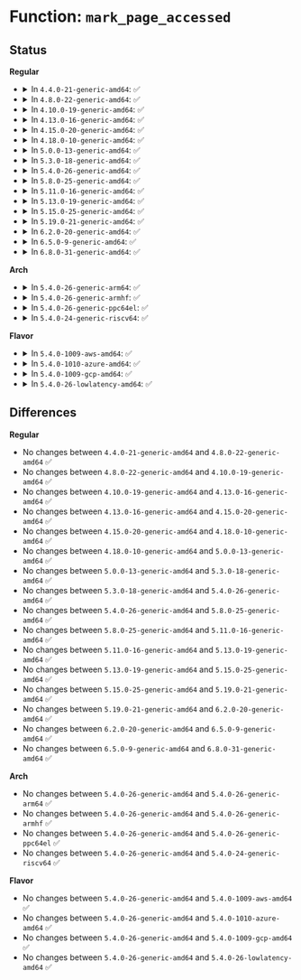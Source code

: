 # Function: <code>mark_page_accessed</code>

## Status
<b>Regular</b>
<ul>
<li>
<details>
<summary>In <code>4.4.0-21-generic-amd64</code>: ✅</summary>

```c
void mark_page_accessed(struct page * page)
```

```json
{
  "name": "mark_page_accessed",
  "collision_type": "Unique Global",
  "inline_type": "No",
  "funcs": [
    {
      "addr": 18446744071580540416,
      "name": "mark_page_accessed",
      "external": true,
      "loc": "mm/swap.c:605",
      "file": "mm/swap.c",
      "inline": "seen, unknown",
      "caller_inline": [],
      "caller_func": [
        "mm/filemap.c:pagecache_get_page",
        "mm/filemap.c:do_read_cache_page",
        "mm/filemap.c:generic_file_read_iter",
        "mm/shmem.c:shmem_put_link",
        "mm/shmem.c:shmem_getpage_gfp",
        "mm/shmem.c:shmem_getpage_gfp",
        "mm/shmem.c:shmem_file_read_iter",
        "mm/gup.c:follow_page_pte",
        "mm/memory.c:unmap_page_range",
        "mm/ksm.c:try_to_merge_with_ksm_page"
      ]
    }
  ],
  "symbols": [
    {
      "addr": 18446744071580540416,
      "name": "mark_page_accessed",
      "section": ".text",
      "bind": "STB_GLOBAL",
      "size": 152
    }
  ]
}
```
</details>
</li>
<li>
<details>
<summary>In <code>4.8.0-22-generic-amd64</code>: ✅</summary>

```c
void mark_page_accessed(struct page * page)
```

```json
{
  "name": "mark_page_accessed",
  "collision_type": "Unique Global",
  "inline_type": "No",
  "funcs": [
    {
      "addr": 18446744071580628320,
      "name": "mark_page_accessed",
      "external": true,
      "loc": "mm/swap.c:364",
      "file": "mm/swap.c",
      "inline": "seen, unknown",
      "caller_inline": [],
      "caller_func": [
        "mm/filemap.c:do_read_cache_page",
        "mm/filemap.c:generic_file_read_iter",
        "mm/filemap.c:pagecache_get_page",
        "mm/shmem.c:shmem_put_link",
        "mm/shmem.c:shmem_file_read_iter",
        "mm/shmem.c:shmem_getpage_gfp",
        "mm/shmem.c:shmem_getpage_gfp",
        "mm/gup.c:follow_page_pte",
        "mm/memory.c:unmap_page_range",
        "mm/ksm.c:try_to_merge_with_ksm_page"
      ]
    }
  ],
  "symbols": [
    {
      "addr": 18446744071580628320,
      "name": "mark_page_accessed",
      "section": ".text",
      "bind": "STB_GLOBAL",
      "size": 346
    }
  ]
}
```
</details>
</li>
<li>
<details>
<summary>In <code>4.10.0-19-generic-amd64</code>: ✅</summary>

```c
void mark_page_accessed(struct page * page)
```

```json
{
  "name": "mark_page_accessed",
  "collision_type": "Unique Global",
  "inline_type": "No",
  "funcs": [
    {
      "addr": 18446744071580695520,
      "name": "mark_page_accessed",
      "external": true,
      "loc": "mm/swap.c:365",
      "file": "mm/swap.c",
      "inline": "seen, unknown",
      "caller_inline": [],
      "caller_func": [
        "mm/filemap.c:do_read_cache_page",
        "mm/filemap.c:generic_file_read_iter",
        "mm/filemap.c:pagecache_get_page",
        "mm/shmem.c:shmem_put_link",
        "mm/shmem.c:shmem_file_read_iter",
        "mm/shmem.c:shmem_getpage_gfp",
        "mm/shmem.c:shmem_getpage_gfp",
        "mm/gup.c:follow_page_pte",
        "mm/memory.c:unmap_page_range",
        "mm/ksm.c:try_to_merge_one_page"
      ]
    }
  ],
  "symbols": [
    {
      "addr": 18446744071580695520,
      "name": "mark_page_accessed",
      "section": ".text",
      "bind": "STB_GLOBAL",
      "size": 346
    }
  ]
}
```
</details>
</li>
<li>
<details>
<summary>In <code>4.13.0-16-generic-amd64</code>: ✅</summary>

```c
void mark_page_accessed(struct page * page)
```

```json
{
  "name": "mark_page_accessed",
  "collision_type": "Unique Global",
  "inline_type": "No",
  "funcs": [
    {
      "addr": 18446744071580729232,
      "name": "mark_page_accessed",
      "external": true,
      "loc": "mm/swap.c:376",
      "file": "mm/swap.c",
      "inline": "seen, unknown",
      "caller_inline": [],
      "caller_func": [
        "mm/filemap.c:do_read_cache_page",
        "mm/filemap.c:generic_file_read_iter",
        "mm/filemap.c:pagecache_get_page",
        "mm/shmem.c:shmem_put_link",
        "mm/shmem.c:shmem_file_read_iter",
        "mm/shmem.c:shmem_getpage_gfp",
        "mm/shmem.c:shmem_getpage_gfp",
        "mm/gup.c:follow_page_pte",
        "mm/ksm.c:try_to_merge_one_page"
      ]
    }
  ],
  "symbols": [
    {
      "addr": 18446744071580729232,
      "name": "mark_page_accessed",
      "section": ".text",
      "bind": "STB_GLOBAL",
      "size": 347
    }
  ]
}
```
</details>
</li>
<li>
<details>
<summary>In <code>4.15.0-20-generic-amd64</code>: ✅</summary>

```c
void mark_page_accessed(struct page * page)
```

```json
{
  "name": "mark_page_accessed",
  "collision_type": "Unique Global",
  "inline_type": "No",
  "funcs": [
    {
      "addr": 18446744071580815232,
      "name": "mark_page_accessed",
      "external": true,
      "loc": "mm/swap.c:376",
      "file": "mm/swap.c",
      "inline": "seen, unknown",
      "caller_inline": [],
      "caller_func": [
        "mm/filemap.c:do_read_cache_page",
        "mm/filemap.c:generic_file_read_iter",
        "mm/filemap.c:pagecache_get_page",
        "mm/shmem.c:shmem_put_link",
        "mm/shmem.c:shmem_file_read_iter",
        "mm/shmem.c:shmem_getpage_gfp",
        "mm/shmem.c:shmem_getpage_gfp",
        "mm/gup.c:follow_page_pte",
        "mm/ksm.c:try_to_merge_one_page"
      ]
    }
  ],
  "symbols": [
    {
      "addr": 18446744071580815232,
      "name": "mark_page_accessed",
      "section": ".text",
      "bind": "STB_GLOBAL",
      "size": 347
    }
  ]
}
```
</details>
</li>
<li>
<details>
<summary>In <code>4.18.0-10-generic-amd64</code>: ✅</summary>

```c
void mark_page_accessed(struct page * page)
```

```json
{
  "name": "mark_page_accessed",
  "collision_type": "Unique Global",
  "inline_type": "No",
  "funcs": [
    {
      "addr": 18446744071580952592,
      "name": "mark_page_accessed",
      "external": true,
      "loc": "mm/swap.c:377",
      "file": "mm/swap.c",
      "inline": "seen, unknown",
      "caller_inline": [],
      "caller_func": [
        "mm/filemap.c:do_read_cache_page",
        "mm/filemap.c:generic_file_buffered_read",
        "mm/filemap.c:pagecache_get_page",
        "mm/shmem.c:shmem_put_link",
        "mm/shmem.c:shmem_file_read_iter",
        "mm/shmem.c:shmem_getpage_gfp",
        "mm/shmem.c:shmem_getpage_gfp",
        "mm/gup.c:follow_page_pte",
        "mm/ksm.c:try_to_merge_one_page"
      ]
    }
  ],
  "symbols": [
    {
      "addr": 18446744071580952592,
      "name": "mark_page_accessed",
      "section": ".text",
      "bind": "STB_GLOBAL",
      "size": 322
    }
  ]
}
```
</details>
</li>
<li>
<details>
<summary>In <code>5.0.0-13-generic-amd64</code>: ✅</summary>

```c
void mark_page_accessed(struct page * page)
```

```json
{
  "name": "mark_page_accessed",
  "collision_type": "Unique Global",
  "inline_type": "No",
  "funcs": [
    {
      "addr": 18446744071581028752,
      "name": "mark_page_accessed",
      "external": true,
      "loc": "mm/swap.c:371",
      "file": "mm/swap.c",
      "inline": "seen, unknown",
      "caller_inline": [],
      "caller_func": [
        "mm/filemap.c:do_read_cache_page",
        "mm/filemap.c:generic_file_buffered_read",
        "mm/filemap.c:pagecache_get_page",
        "mm/shmem.c:shmem_put_link",
        "mm/shmem.c:shmem_file_read_iter",
        "mm/shmem.c:shmem_getpage_gfp",
        "mm/shmem.c:shmem_getpage_gfp",
        "mm/gup.c:follow_page_pte",
        "mm/ksm.c:try_to_merge_one_page"
      ]
    }
  ],
  "symbols": [
    {
      "addr": 18446744071581028752,
      "name": "mark_page_accessed",
      "section": ".text",
      "bind": "STB_GLOBAL",
      "size": 322
    }
  ]
}
```
</details>
</li>
<li>
<details>
<summary>In <code>5.3.0-18-generic-amd64</code>: ✅</summary>

```c
void mark_page_accessed(struct page * page)
```

```json
{
  "name": "mark_page_accessed",
  "collision_type": "Unique Global",
  "inline_type": "No",
  "funcs": [
    {
      "addr": 18446744071581092784,
      "name": "mark_page_accessed",
      "external": true,
      "loc": "mm/swap.c:372",
      "file": "mm/swap.c",
      "inline": "seen, unknown",
      "caller_inline": [],
      "caller_func": [
        "mm/filemap.c:do_read_cache_page",
        "mm/filemap.c:generic_file_buffered_read",
        "mm/filemap.c:pagecache_get_page",
        "mm/shmem.c:shmem_put_link",
        "mm/shmem.c:shmem_file_read_iter",
        "mm/shmem.c:shmem_getpage_gfp",
        "mm/shmem.c:shmem_swapin_page",
        "mm/gup.c:follow_page_pte",
        "mm/ksm.c:try_to_merge_one_page"
      ]
    }
  ],
  "symbols": [
    {
      "addr": 18446744071581092784,
      "name": "mark_page_accessed",
      "section": ".text",
      "bind": "STB_GLOBAL",
      "size": 344
    }
  ]
}
```
</details>
</li>
<li>
<details>
<summary>In <code>5.4.0-26-generic-amd64</code>: ✅</summary>

```c
void mark_page_accessed(struct page * page)
```

```json
{
  "name": "mark_page_accessed",
  "collision_type": "Unique Global",
  "inline_type": "No",
  "funcs": [
    {
      "addr": 18446744071581149504,
      "name": "mark_page_accessed",
      "external": true,
      "loc": "mm/swap.c:373",
      "file": "mm/swap.c",
      "inline": "seen, unknown",
      "caller_inline": [],
      "caller_func": [
        "mm/filemap.c:do_read_cache_page",
        "mm/filemap.c:generic_file_buffered_read",
        "mm/filemap.c:pagecache_get_page",
        "mm/shmem.c:shmem_put_link",
        "mm/shmem.c:shmem_file_read_iter",
        "mm/shmem.c:shmem_getpage_gfp",
        "mm/shmem.c:shmem_swapin_page",
        "mm/gup.c:follow_page_pte",
        "mm/ksm.c:try_to_merge_one_page"
      ]
    }
  ],
  "symbols": [
    {
      "addr": 18446744071581149504,
      "name": "mark_page_accessed",
      "section": ".text",
      "bind": "STB_GLOBAL",
      "size": 344
    }
  ]
}
```
</details>
</li>
<li>
<details>
<summary>In <code>5.8.0-25-generic-amd64</code>: ✅</summary>

```c
void mark_page_accessed(struct page * page)
```

```json
{
  "name": "mark_page_accessed",
  "collision_type": "Unique Global",
  "inline_type": "No",
  "funcs": [
    {
      "addr": 18446744071581335200,
      "name": "mark_page_accessed",
      "external": true,
      "loc": "mm/swap.c:422",
      "file": "mm/swap.c",
      "inline": "seen, unknown",
      "caller_inline": [],
      "caller_func": [
        "mm/filemap.c:do_read_cache_page",
        "mm/filemap.c:generic_file_buffered_read",
        "mm/filemap.c:pagecache_get_page",
        "mm/shmem.c:shmem_put_link",
        "mm/shmem.c:shmem_file_read_iter",
        "mm/shmem.c:shmem_getpage_gfp",
        "mm/shmem.c:shmem_swapin_page",
        "mm/gup.c:follow_page_pte",
        "mm/memory.c:zap_pte_range",
        "mm/ksm.c:try_to_merge_one_page"
      ]
    }
  ],
  "symbols": [
    {
      "addr": 18446744071581335200,
      "name": "mark_page_accessed",
      "section": ".text",
      "bind": "STB_GLOBAL",
      "size": 289
    }
  ]
}
```
</details>
</li>
<li>
<details>
<summary>In <code>5.11.0-16-generic-amd64</code>: ✅</summary>

```c
void mark_page_accessed(struct page * page)
```

```json
{
  "name": "mark_page_accessed",
  "collision_type": "Unique Global",
  "inline_type": "No",
  "funcs": [
    {
      "addr": 18446744071581373952,
      "name": "mark_page_accessed",
      "external": true,
      "loc": "mm/swap.c:414",
      "file": "mm/swap.c",
      "inline": "seen, unknown",
      "caller_inline": [],
      "caller_func": [
        "mm/filemap.c:do_read_cache_page",
        "mm/filemap.c:generic_file_buffered_read",
        "mm/filemap.c:generic_file_buffered_read",
        "mm/filemap.c:pagecache_get_page",
        "mm/shmem.c:shmem_put_link",
        "mm/shmem.c:shmem_file_read_iter",
        "mm/shmem.c:shmem_getpage_gfp",
        "mm/shmem.c:shmem_swapin_page",
        "mm/gup.c:follow_page_pte",
        "mm/memory.c:zap_pte_range",
        "mm/ksm.c:try_to_merge_one_page"
      ]
    }
  ],
  "symbols": [
    {
      "addr": 18446744071581373952,
      "name": "mark_page_accessed",
      "section": ".text",
      "bind": "STB_GLOBAL",
      "size": 289
    }
  ]
}
```
</details>
</li>
<li>
<details>
<summary>In <code>5.13.0-19-generic-amd64</code>: ✅</summary>

```c
void mark_page_accessed(struct page * page)
```

```json
{
  "name": "mark_page_accessed",
  "collision_type": "Unique Global",
  "inline_type": "No",
  "funcs": [
    {
      "addr": 18446744071581395552,
      "name": "mark_page_accessed",
      "external": true,
      "loc": "mm/swap.c:424",
      "file": "mm/swap.c",
      "inline": "seen, unknown",
      "caller_inline": [],
      "caller_func": [
        "mm/filemap.c:do_read_cache_page",
        "mm/filemap.c:filemap_read",
        "mm/filemap.c:filemap_read",
        "mm/filemap.c:pagecache_get_page",
        "mm/shmem.c:shmem_put_link",
        "mm/shmem.c:shmem_file_read_iter",
        "mm/shmem.c:shmem_getpage_gfp",
        "mm/shmem.c:shmem_swapin_page",
        "mm/gup.c:follow_page_pte",
        "mm/memory.c:zap_pte_range",
        "mm/ksm.c:try_to_merge_one_page"
      ]
    }
  ],
  "symbols": [
    {
      "addr": 18446744071581395552,
      "name": "mark_page_accessed",
      "section": ".text",
      "bind": "STB_GLOBAL",
      "size": 516
    }
  ]
}
```
</details>
</li>
<li>
<details>
<summary>In <code>5.15.0-25-generic-amd64</code>: ✅</summary>

```c
void mark_page_accessed(struct page * page)
```

```json
{
  "name": "mark_page_accessed",
  "collision_type": "Unique Global",
  "inline_type": "No",
  "funcs": [
    {
      "addr": 18446744071581645488,
      "name": "mark_page_accessed",
      "external": true,
      "loc": "mm/swap.c:402",
      "file": "mm/swap.c",
      "inline": "seen, unknown",
      "caller_inline": [],
      "caller_func": [
        "mm/filemap.c:do_read_cache_page",
        "mm/filemap.c:filemap_read",
        "mm/filemap.c:filemap_read",
        "mm/filemap.c:pagecache_get_page",
        "mm/shmem.c:shmem_put_link",
        "mm/shmem.c:shmem_file_read_iter",
        "mm/shmem.c:shmem_getpage_gfp",
        "mm/shmem.c:shmem_swapin_page",
        "mm/gup.c:follow_page_pte",
        "mm/memory.c:zap_pte_range",
        "mm/ksm.c:try_to_merge_one_page",
        "fs/iomap/buffered-io.c:iomap_zero_range"
      ]
    }
  ],
  "symbols": [
    {
      "addr": 18446744071581645488,
      "name": "mark_page_accessed",
      "section": ".text",
      "bind": "STB_GLOBAL",
      "size": 516
    }
  ]
}
```
</details>
</li>
<li>
<details>
<summary>In <code>5.19.0-21-generic-amd64</code>: ✅</summary>

```c
void mark_page_accessed(struct page * page)
```

```json
{
  "name": "mark_page_accessed",
  "collision_type": "Unique Global",
  "inline_type": "No",
  "funcs": [
    {
      "addr": 18446744071581994160,
      "name": "mark_page_accessed",
      "external": true,
      "loc": "mm/folio-compat.c:48",
      "file": "mm/folio-compat.c",
      "inline": "seen, unknown",
      "caller_inline": [],
      "caller_func": [
        "mm/shmem.c:shmem_put_link",
        "mm/shmem.c:shmem_file_read_iter",
        "mm/gup.c:follow_page_pte",
        "mm/memory.c:zap_pte_range",
        "mm/ksm.c:try_to_merge_one_page"
      ]
    }
  ],
  "symbols": [
    {
      "addr": 18446744071581994160,
      "name": "mark_page_accessed",
      "section": ".text",
      "bind": "STB_GLOBAL",
      "size": 91
    }
  ]
}
```
</details>
</li>
<li>
<details>
<summary>In <code>6.2.0-20-generic-amd64</code>: ✅</summary>

```c
void mark_page_accessed(struct page * page)
```

```json
{
  "name": "mark_page_accessed",
  "collision_type": "Unique Global",
  "inline_type": "No",
  "funcs": [
    {
      "addr": 18446744071582430560,
      "name": "mark_page_accessed",
      "external": true,
      "loc": "mm/folio-compat.c:42",
      "file": "mm/folio-compat.c",
      "inline": "seen, unknown",
      "caller_inline": [],
      "caller_func": [
        "mm/gup.c:follow_page_pte",
        "mm/memory.c:zap_pte_range",
        "mm/ksm.c:try_to_merge_one_page"
      ]
    }
  ],
  "symbols": [
    {
      "addr": 18446744071582430560,
      "name": "mark_page_accessed",
      "section": ".text",
      "bind": "STB_GLOBAL",
      "size": 91
    }
  ]
}
```
</details>
</li>
<li>
<details>
<summary>In <code>6.5.0-9-generic-amd64</code>: ✅</summary>

```c
void mark_page_accessed(struct page * page)
```

```json
{
  "name": "mark_page_accessed",
  "collision_type": "Unique Global",
  "inline_type": "No",
  "funcs": [
    {
      "addr": 18446744071582635808,
      "name": "mark_page_accessed",
      "external": true,
      "loc": "mm/folio-compat.c:43",
      "file": "mm/folio-compat.c",
      "inline": "seen, unknown",
      "caller_inline": [],
      "caller_func": [
        "mm/gup.c:follow_page_pte",
        "mm/memory.c:zap_pte_range",
        "mm/ksm.c:try_to_merge_one_page"
      ]
    }
  ],
  "symbols": [
    {
      "addr": 18446744071582635808,
      "name": "mark_page_accessed",
      "section": ".text",
      "bind": "STB_GLOBAL",
      "size": 106
    }
  ]
}
```
</details>
</li>
<li>
<details>
<summary>In <code>6.8.0-31-generic-amd64</code>: ✅</summary>

```c
void mark_page_accessed(struct page * page)
```

```json
{
  "name": "mark_page_accessed",
  "collision_type": "Unique Global",
  "inline_type": "No",
  "funcs": [
    {
      "addr": 18446744071582807168,
      "name": "mark_page_accessed",
      "external": true,
      "loc": "mm/folio-compat.c:43",
      "file": "mm/folio-compat.c",
      "inline": "seen, unknown",
      "caller_inline": [],
      "caller_func": [
        "mm/gup.c:follow_page_pte",
        "mm/ksm.c:try_to_merge_one_page"
      ]
    }
  ],
  "symbols": [
    {
      "addr": 18446744071582807168,
      "name": "mark_page_accessed",
      "section": ".text",
      "bind": "STB_GLOBAL",
      "size": 103
    }
  ]
}
```
</details>
</li>
</ul>
<b>Arch</b>
<ul>
<li>
<details>
<summary>In <code>5.4.0-26-generic-arm64</code>: ✅</summary>

```c
void mark_page_accessed(struct page * page)
```

```json
{
  "name": "mark_page_accessed",
  "collision_type": "Unique Global",
  "inline_type": "No",
  "funcs": [
    {
      "addr": 18446603336492525480,
      "name": "mark_page_accessed",
      "external": true,
      "loc": "mm/swap.c:373",
      "file": "mm/swap.c",
      "inline": "seen, unknown",
      "caller_inline": [],
      "caller_func": [
        "mm/filemap.c:do_read_cache_page",
        "mm/filemap.c:generic_file_buffered_read",
        "mm/filemap.c:pagecache_get_page",
        "mm/shmem.c:shmem_put_link",
        "mm/shmem.c:shmem_file_read_iter",
        "mm/shmem.c:shmem_getpage_gfp",
        "mm/shmem.c:shmem_swapin_page",
        "mm/gup.c:follow_page_pte",
        "mm/memory.c:unmap_page_range",
        "mm/ksm.c:try_to_merge_one_page"
      ]
    }
  ],
  "symbols": [
    {
      "addr": 18446603336492525480,
      "name": "mark_page_accessed",
      "section": ".text",
      "bind": "STB_GLOBAL",
      "size": 496
    }
  ]
}
```
</details>
</li>
<li>
<details>
<summary>In <code>5.4.0-26-generic-armhf</code>: ✅</summary>

```c
void mark_page_accessed(struct page * page)
```

```json
{
  "name": "mark_page_accessed",
  "collision_type": "Unique Global",
  "inline_type": "No",
  "funcs": [
    {
      "addr": 3226393052,
      "name": "mark_page_accessed",
      "external": true,
      "loc": "mm/swap.c:373",
      "file": "mm/swap.c",
      "inline": "seen, unknown",
      "caller_inline": [],
      "caller_func": [
        "mm/filemap.c:do_read_cache_page",
        "mm/filemap.c:generic_file_buffered_read",
        "mm/filemap.c:pagecache_get_page",
        "mm/shmem.c:shmem_put_link",
        "mm/shmem.c:shmem_file_read_iter",
        "mm/shmem.c:shmem_getpage_gfp",
        "mm/shmem.c:shmem_swapin_page",
        "mm/memory.c:unmap_page_range",
        "mm/ksm.c:try_to_merge_one_page"
      ]
    }
  ],
  "symbols": [
    {
      "addr": 3226393052,
      "name": "mark_page_accessed",
      "section": ".text",
      "bind": "STB_GLOBAL",
      "size": 428
    }
  ]
}
```
</details>
</li>
<li>
<details>
<summary>In <code>5.4.0-26-generic-ppc64el</code>: ✅</summary>

```c
void mark_page_accessed(struct page * page)
```

```json
{
  "name": "mark_page_accessed",
  "collision_type": "Unique Global",
  "inline_type": "No",
  "funcs": [
    {
      "addr": 13835058055285819424,
      "name": "mark_page_accessed",
      "external": true,
      "loc": "mm/swap.c:373",
      "file": "mm/swap.c",
      "inline": "seen, unknown",
      "caller_inline": [],
      "caller_func": [
        "mm/filemap.c:do_read_cache_page",
        "mm/filemap.c:generic_file_buffered_read",
        "mm/filemap.c:pagecache_get_page",
        "mm/shmem.c:shmem_put_link",
        "mm/shmem.c:shmem_file_read_iter",
        "mm/shmem.c:shmem_getpage_gfp",
        "mm/shmem.c:shmem_swapin_page",
        "mm/gup.c:follow_page_pte",
        "mm/memory.c:zap_pte_range",
        "mm/ksm.c:try_to_merge_one_page"
      ]
    }
  ],
  "symbols": [
    {
      "addr": 13835058055285819424,
      "name": "mark_page_accessed",
      "section": ".text",
      "bind": "STB_GLOBAL",
      "size": 752
    }
  ]
}
```
</details>
</li>
<li>
<details>
<summary>In <code>5.4.0-24-generic-riscv64</code>: ✅</summary>

```c
void mark_page_accessed(struct page * page)
```

```json
{
  "name": "mark_page_accessed",
  "collision_type": "Unique Global",
  "inline_type": "No",
  "funcs": [
    {
      "addr": 18446743936272579464,
      "name": "mark_page_accessed",
      "external": true,
      "loc": "mm/swap.c:373",
      "file": "mm/swap.c",
      "inline": "seen, unknown",
      "caller_inline": [],
      "caller_func": [
        "mm/filemap.c:do_read_cache_page",
        "mm/filemap.c:generic_file_buffered_read",
        "mm/filemap.c:pagecache_get_page",
        "mm/shmem.c:shmem_put_link",
        "mm/shmem.c:shmem_file_read_iter",
        "mm/shmem.c:shmem_getpage_gfp",
        "mm/shmem.c:shmem_swapin_page",
        "mm/memory.c:unmap_page_range",
        "mm/ksm.c:try_to_merge_one_page"
      ]
    }
  ],
  "symbols": [
    {
      "addr": 18446743936272579464,
      "name": "mark_page_accessed",
      "section": ".text",
      "bind": "STB_GLOBAL",
      "size": 396
    }
  ]
}
```
</details>
</li>
</ul>
<b>Flavor</b>
<ul>
<li>
<details>
<summary>In <code>5.4.0-1009-aws-amd64</code>: ✅</summary>

```c
void mark_page_accessed(struct page * page)
```

```json
{
  "name": "mark_page_accessed",
  "collision_type": "Unique Global",
  "inline_type": "No",
  "funcs": [
    {
      "addr": 18446744071581118352,
      "name": "mark_page_accessed",
      "external": true,
      "loc": "mm/swap.c:373",
      "file": "mm/swap.c",
      "inline": "seen, unknown",
      "caller_inline": [],
      "caller_func": [
        "mm/filemap.c:do_read_cache_page",
        "mm/filemap.c:generic_file_buffered_read",
        "mm/filemap.c:pagecache_get_page",
        "mm/shmem.c:shmem_put_link",
        "mm/shmem.c:shmem_file_read_iter",
        "mm/shmem.c:shmem_getpage_gfp",
        "mm/shmem.c:shmem_swapin_page",
        "mm/gup.c:follow_page_pte",
        "mm/ksm.c:try_to_merge_one_page"
      ]
    }
  ],
  "symbols": [
    {
      "addr": 18446744071581118352,
      "name": "mark_page_accessed",
      "section": ".text",
      "bind": "STB_GLOBAL",
      "size": 344
    }
  ]
}
```
</details>
</li>
<li>
<details>
<summary>In <code>5.4.0-1010-azure-amd64</code>: ✅</summary>

```c
void mark_page_accessed(struct page * page)
```

```json
{
  "name": "mark_page_accessed",
  "collision_type": "Unique Global",
  "inline_type": "No",
  "funcs": [
    {
      "addr": 18446744071581065376,
      "name": "mark_page_accessed",
      "external": true,
      "loc": "mm/swap.c:373",
      "file": "mm/swap.c",
      "inline": "seen, unknown",
      "caller_inline": [],
      "caller_func": [
        "mm/filemap.c:do_read_cache_page",
        "mm/filemap.c:generic_file_buffered_read",
        "mm/filemap.c:pagecache_get_page",
        "mm/shmem.c:shmem_put_link",
        "mm/shmem.c:shmem_file_read_iter",
        "mm/shmem.c:shmem_getpage_gfp",
        "mm/shmem.c:shmem_swapin_page",
        "mm/gup.c:follow_page_pte",
        "mm/memory.c:zap_pte_range",
        "mm/ksm.c:try_to_merge_one_page"
      ]
    }
  ],
  "symbols": [
    {
      "addr": 18446744071581065376,
      "name": "mark_page_accessed",
      "section": ".text",
      "bind": "STB_GLOBAL",
      "size": 344
    }
  ]
}
```
</details>
</li>
<li>
<details>
<summary>In <code>5.4.0-1009-gcp-amd64</code>: ✅</summary>

```c
void mark_page_accessed(struct page * page)
```

```json
{
  "name": "mark_page_accessed",
  "collision_type": "Unique Global",
  "inline_type": "No",
  "funcs": [
    {
      "addr": 18446744071581109552,
      "name": "mark_page_accessed",
      "external": true,
      "loc": "mm/swap.c:373",
      "file": "mm/swap.c",
      "inline": "seen, unknown",
      "caller_inline": [],
      "caller_func": [
        "mm/filemap.c:do_read_cache_page",
        "mm/filemap.c:generic_file_buffered_read",
        "mm/filemap.c:pagecache_get_page",
        "mm/shmem.c:shmem_put_link",
        "mm/shmem.c:shmem_file_read_iter",
        "mm/shmem.c:shmem_getpage_gfp",
        "mm/shmem.c:shmem_swapin_page",
        "mm/gup.c:follow_page_pte",
        "mm/ksm.c:try_to_merge_one_page"
      ]
    }
  ],
  "symbols": [
    {
      "addr": 18446744071581109552,
      "name": "mark_page_accessed",
      "section": ".text",
      "bind": "STB_GLOBAL",
      "size": 344
    }
  ]
}
```
</details>
</li>
<li>
<details>
<summary>In <code>5.4.0-26-lowlatency-amd64</code>: ✅</summary>

```c
void mark_page_accessed(struct page * page)
```

```json
{
  "name": "mark_page_accessed",
  "collision_type": "Unique Global",
  "inline_type": "No",
  "funcs": [
    {
      "addr": 18446744071581171920,
      "name": "mark_page_accessed",
      "external": true,
      "loc": "mm/swap.c:373",
      "file": "mm/swap.c",
      "inline": "seen, unknown",
      "caller_inline": [],
      "caller_func": [
        "mm/filemap.c:do_read_cache_page",
        "mm/filemap.c:generic_file_buffered_read",
        "mm/filemap.c:pagecache_get_page",
        "mm/shmem.c:shmem_put_link",
        "mm/shmem.c:shmem_file_read_iter",
        "mm/shmem.c:shmem_getpage_gfp",
        "mm/shmem.c:shmem_swapin_page",
        "mm/gup.c:follow_page_pte",
        "mm/ksm.c:try_to_merge_one_page"
      ]
    }
  ],
  "symbols": [
    {
      "addr": 18446744071581171920,
      "name": "mark_page_accessed",
      "section": ".text",
      "bind": "STB_GLOBAL",
      "size": 369
    }
  ]
}
```
</details>
</li>
</ul>

## Differences
<b>Regular</b>
<ul>
<li>
No changes between <code>4.4.0-21-generic-amd64</code> and <code>4.8.0-22-generic-amd64</code> ✅
</li>
<li>
No changes between <code>4.8.0-22-generic-amd64</code> and <code>4.10.0-19-generic-amd64</code> ✅
</li>
<li>
No changes between <code>4.10.0-19-generic-amd64</code> and <code>4.13.0-16-generic-amd64</code> ✅
</li>
<li>
No changes between <code>4.13.0-16-generic-amd64</code> and <code>4.15.0-20-generic-amd64</code> ✅
</li>
<li>
No changes between <code>4.15.0-20-generic-amd64</code> and <code>4.18.0-10-generic-amd64</code> ✅
</li>
<li>
No changes between <code>4.18.0-10-generic-amd64</code> and <code>5.0.0-13-generic-amd64</code> ✅
</li>
<li>
No changes between <code>5.0.0-13-generic-amd64</code> and <code>5.3.0-18-generic-amd64</code> ✅
</li>
<li>
No changes between <code>5.3.0-18-generic-amd64</code> and <code>5.4.0-26-generic-amd64</code> ✅
</li>
<li>
No changes between <code>5.4.0-26-generic-amd64</code> and <code>5.8.0-25-generic-amd64</code> ✅
</li>
<li>
No changes between <code>5.8.0-25-generic-amd64</code> and <code>5.11.0-16-generic-amd64</code> ✅
</li>
<li>
No changes between <code>5.11.0-16-generic-amd64</code> and <code>5.13.0-19-generic-amd64</code> ✅
</li>
<li>
No changes between <code>5.13.0-19-generic-amd64</code> and <code>5.15.0-25-generic-amd64</code> ✅
</li>
<li>
No changes between <code>5.15.0-25-generic-amd64</code> and <code>5.19.0-21-generic-amd64</code> ✅
</li>
<li>
No changes between <code>5.19.0-21-generic-amd64</code> and <code>6.2.0-20-generic-amd64</code> ✅
</li>
<li>
No changes between <code>6.2.0-20-generic-amd64</code> and <code>6.5.0-9-generic-amd64</code> ✅
</li>
<li>
No changes between <code>6.5.0-9-generic-amd64</code> and <code>6.8.0-31-generic-amd64</code> ✅
</li>
</ul>
<b>Arch</b>
<ul>
<li>
No changes between <code>5.4.0-26-generic-amd64</code> and <code>5.4.0-26-generic-arm64</code> ✅
</li>
<li>
No changes between <code>5.4.0-26-generic-amd64</code> and <code>5.4.0-26-generic-armhf</code> ✅
</li>
<li>
No changes between <code>5.4.0-26-generic-amd64</code> and <code>5.4.0-26-generic-ppc64el</code> ✅
</li>
<li>
No changes between <code>5.4.0-26-generic-amd64</code> and <code>5.4.0-24-generic-riscv64</code> ✅
</li>
</ul>
<b>Flavor</b>
<ul>
<li>
No changes between <code>5.4.0-26-generic-amd64</code> and <code>5.4.0-1009-aws-amd64</code> ✅
</li>
<li>
No changes between <code>5.4.0-26-generic-amd64</code> and <code>5.4.0-1010-azure-amd64</code> ✅
</li>
<li>
No changes between <code>5.4.0-26-generic-amd64</code> and <code>5.4.0-1009-gcp-amd64</code> ✅
</li>
<li>
No changes between <code>5.4.0-26-generic-amd64</code> and <code>5.4.0-26-lowlatency-amd64</code> ✅
</li>
</ul>
